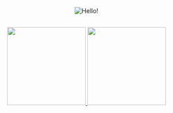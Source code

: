<div align="center">
  <img align="center" alt="Hello!" src="https://media.giphy.com/media/RhNRsZgfkjzX3KzKyh/giphy.gif" />
</div>

  ## 
  
<div align="center">
  <a href="https://github.com/octanium91">
  <img height="180em" src="https://github-readme-stats.vercel.app/api?username=octanium91&show_icons=true&theme=radical&include_all_commits=true&count_private=true"/>
  <img height="180em" src="https://github-readme-stats.vercel.app/api/top-langs/?username=octanium91&layout=compact&langs_count=7&theme=radical"/>
</div>
<!--
**Octanium91/Octanium91** is a ✨ _special_ ✨ repository because its `README.md` (this file) appears on your GitHub profile.

Here are some ideas to get you started:

- 🔭 I’m currently working on ...
- 🌱 I’m currently learning ...
- 👯 I’m looking to collaborate on ...
- 🤔 I’m looking for help with ...
- 💬 Ask me about ...
- 📫 How to reach me: ...
- 😄 Pronouns: ...
- ⚡ Fun fact: ...
-->
